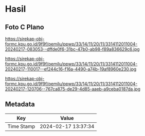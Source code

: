 # Hasil

## Foto C Plano

https://sirekap-obj-formc.kpu.go.id/9f9f/pemilu/ppwp/33/14/11/20/11/3314112011004-20240217-083053--dffde0f6-31bc-47b0-ab98-f89a836629c6.jpg

https://sirekap-obj-formc.kpu.go.id/9f9f/pemilu/ppwp/33/14/11/20/11/3314112011004-20240217-110017--ef244c16-f16a-4490-a74b-19af8960e230.jpg

https://sirekap-obj-formc.kpu.go.id/9f9f/pemilu/ppwp/33/14/11/20/11/3314112011004-20240217-120706--767ca875-de29-4d85-aaeb-a9ceba0187da.jpg


## Metadata

| Key        | Value               |
| ---------- | ------------------- |
| Time Stamp | 2024-02-17 13:37:34 |




